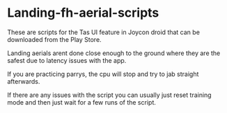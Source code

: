 # Landing-fh-aerial-scripts

These are scripts for the Tas UI feature in Joycon droid that can be downloaded from the Play Store.

Landing aerials arent done close enough to the ground where they are the safest due to latency issues with the app.

If you are practicing parrys, the  cpu will stop and try to jab straight afterwards. 

If there are any issues with the script you can usually just reset training mode and then just wait for a few runs of the script.

